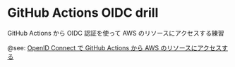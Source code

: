 # GitHub Actions OIDC drill

GitHub Actions から OIDC 認証を使って AWS のリソースにアクセスする練習

@see: [OpenID Connect で GitHub Actions から AWS のリソースにアクセスする](#)
